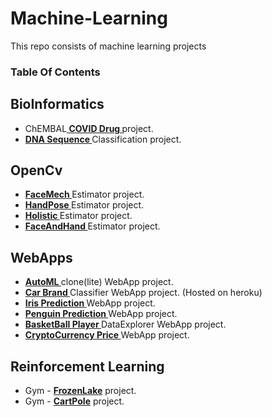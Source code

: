 # Machine-Learning

This repo consists of machine learning projects 


### Table Of Contents
## BioInformatics
<ul>
      <li>ChEMBAL<a href='https://github.com/Anonymous7code/Machine-Learning/tree/master/BioInformatics/ChEMBAL%20Covid%20Drug'><b> COVID Drug </b></a> project.</li>
      <li><a href='https://github.com/Anonymous7code/Machine-Learning/tree/master/BioInformatics/ChEMBAL%20Covid%20Drug'><b> DNA Sequence </b></a> Classification project.</li>
</ul>

## OpenCv
<ul>
      <li><a href='https://github.com/Anonymous7code/Machine-Learning/blob/master/OpenCV/FaceMesh.py'><b>FaceMech </b></a> Estimator project.</li>
      <li><a href='https://github.com/Anonymous7code/Machine-Learning/blob/master/OpenCV/HandPose.py'><b>HandPose </b></a> Estimator project.</li>
      <li><a href='https://github.com/Anonymous7code/Machine-Learning/blob/master/OpenCV/Holistic.py'><b>Holistic </b></a> Estimator project.</li>
      <li><a href='https://github.com/Anonymous7code/Machine-Learning/blob/master/OpenCV/FaceAndHandEstimator.py'><b>FaceAndHand </b></a>Estimator project.</li>
      
</ul>

## WebApps
<ul>
      <li><a href='https://github.com/Anonymous7code/Machine-Learning/tree/master/WebApps/AutoML'><b>AutoML </b></a> clone(lite) WebApp project.</li>
      <li><a href='https://github.com/Anonymous7code/Machine-Learning/tree/master/WebApps/CarBrand%20Classification'><b>Car Brand </b></a> Classifier WebApp project. (Hosted on heroku)</li>
      <li><a href='https://github.com/Anonymous7code/Machine-Learning/tree/master/WebApps/Iris'><b>Iris Prediction </b></a> WebApp project.</li>
      <li><a href='https://github.com/Anonymous7code/Machine-Learning/tree/master/WebApps/Penguin'><b>Penguin Prediction </b></a> WebApp project.</li>
      <li><a href='https://github.com/Anonymous7code/Machine-Learning/tree/master/WebApps/BasketBall%20DataExplorer'><b>BasketBall Player </b></a> DataExplorer WebApp project.</li>
      <li><a href='https://github.com/Anonymous7code/Machine-Learning/tree/master/WebApps/Cryptocurrency'><b>CryptoCurrency Price </b></a>  WebApp project.</li>
</ul>

## Reinforcement Learning
  <ul>
      <li>Gym - <a href='https://github.com/Anonymous7code/Machine-Learning/blob/master/Reinforcement%20Learning/frozenlake.py'><b>FrozenLake</b></a> project.</li>
      <li>Gym - <a href='https://github.com/Anonymous7code/Machine-Learning/blob/master/Reinforcement%20Learning/cartpole.py'><b>CartPole</b></a> project.</li>
  </ul>




